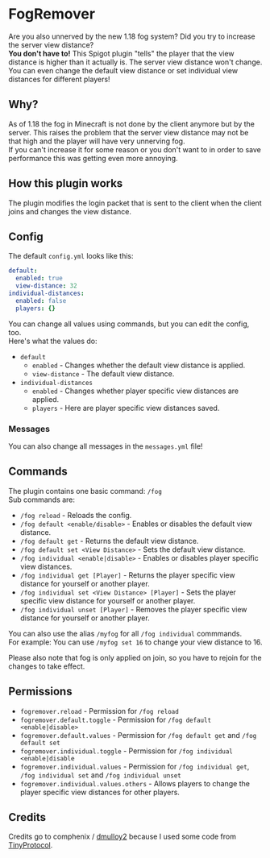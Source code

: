 # FogRemover

Are you also unnerved by the new 1.18 fog system? Did you try to increase the server view distance?  
**You don't have to!** This Spigot plugin "tells" the player that the view distance is higher than it actually is.
The server view distance won't change.  
You can even change the default view distance or set individual view distances for different players!

## Why?

As of 1.18 the fog in Minecraft is not done by the client anymore but by the server.
This raises the problem that the server view distance may not be that high and the player will have very unnerving fog.  
If you can't increase it for some reason or you don't want to in order to save performance this was getting even more annoying.

## How this plugin works

The plugin modifies the login packet that is sent to the client when the client joins and changes the view distance.

## Config

The default `config.yml` looks like this:
```yml
default:
  enabled: true
  view-distance: 32
individual-distances:
  enabled: false
  players: {}
```
You can change all values using commands, but you can edit the config, too.  
Here's what the values do:

- `default`
  - `enabled` - Changes whether the default view distance is applied.  
  - `view-distance` - The default view distance.  
- `individual-distances`  
  - `enabled` - Changes whether player specific view distances are applied.
  - `players` - Here are player specific view distances saved.

### Messages

You can also change all messages in the `messages.yml` file!

## Commands

The plugin contains one basic command: `/fog`  
Sub commands are:
- `/fog reload` - Reloads the config.
- `/fog default <enable/disable>` - Enables or disables the default view distance.
- `/fog default get` - Returns the default view distance.
- `/fog default set <View Distance>` - Sets the default view distance.
- `/fog individual <enable|disable>` - Enables or disables player specific view distances.
- `/fog individual get [Player]` - Returns the player specific view distance for yourself or another player.
- `/fog individual set <View Distance> [Player]` - Sets the player specific view distance for yourself or another player.
- `/fog individual unset [Player]` - Removes the player specific view distance for yourself or another player.

You can also use the alias `/myfog` for all `/fog individual` commmands.  
For example: You can use `/myfog set 16` to change your view distance to 16.

Please also note that fog is only applied on join, so you have to rejoin for the changes to take effect.

## Permissions

- `fogremover.reload` - Permission for `/fog reload`
- `fogremover.default.toggle` - Permission for `/fog default <enable|disable>`
- `fogremover.default.values` - Permission for `/fog default get` and `/fog default set`
- `fogremover.individual.toggle` - Permission for `/fog individual <enable|disable`
- `fogremover.individual.values` - Permission for `/fog individual get`, `/fog individual set` and `/fog individual unset`
- `fogremover.individual.values.others` - Allows players to change the player specific view distances for other players.

## Credits

Credits go to comphenix / [dmulloy2](https://github.com/dmulloy2) because I used some code from [TinyProtocol](https://github.com/dmulloy2/ProtocolLib/blob/master/TinyProtocol/src/main/java/com/comphenix/ticyprotocol/TinyProtocol.java).
